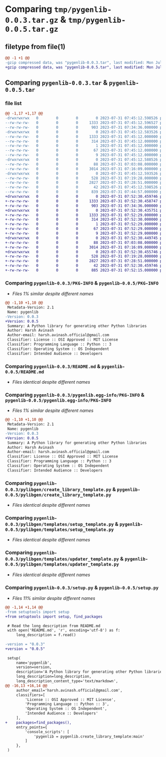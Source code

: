 # Comparing `tmp/pygenlib-0.0.3.tar.gz` & `tmp/pygenlib-0.0.5.tar.gz`

## filetype from file(1)

```diff
@@ -1 +1 @@
-gzip compressed data, was "pygenlib-0.0.3.tar", last modified: Mon Jul 31 07:45:12 2023, max compression
+gzip compressed data, was "pygenlib-0.0.5.tar", last modified: Mon Jul 31 07:52:30 2023, max compression
```

## Comparing `pygenlib-0.0.3.tar` & `pygenlib-0.0.5.tar`

### file list

```diff
@@ -1,17 +1,17 @@
-drwxrwxrwx   0        0        0        0 2023-07-31 07:45:12.598526 pygenlib-0.0.3/
--rw-rw-rw-   0        0        0     1333 2023-07-31 07:45:12.596527 pygenlib-0.0.3/PKG-INFO
--rw-rw-rw-   0        0        0      903 2023-07-31 07:34:36.000000 pygenlib-0.0.3/README.md
-drwxrwxrwx   0        0        0        0 2023-07-31 07:45:12.583526 pygenlib-0.0.3/pygenlib.egg-info/
--rw-rw-rw-   0        0        0     1333 2023-07-31 07:45:12.000000 pygenlib-0.0.3/pygenlib.egg-info/PKG-INFO
--rw-rw-rw-   0        0        0      314 2023-07-31 07:45:12.000000 pygenlib-0.0.3/pygenlib.egg-info/SOURCES.txt
--rw-rw-rw-   0        0        0        1 2023-07-31 07:45:12.000000 pygenlib-0.0.3/pygenlib.egg-info/dependency_links.txt
--rw-rw-rw-   0        0        0       67 2023-07-31 07:45:12.000000 pygenlib-0.0.3/pygenlib.egg-info/entry_points.txt
--rw-rw-rw-   0        0        0        9 2023-07-31 07:45:12.000000 pygenlib-0.0.3/pygenlib.egg-info/top_level.txt
-drwxrwxrwx   0        0        0        0 2023-07-31 07:45:12.588526 pygenlib-0.0.3/pylibgen/
--rw-rw-rw-   0        0        0       88 2023-07-31 07:03:08.000000 pygenlib-0.0.3/pylibgen/__init__.py
--rw-rw-rw-   0        0        0     3014 2023-07-31 07:16:09.000000 pygenlib-0.0.3/pylibgen/create_library_template.py
-drwxrwxrwx   0        0        0        0 2023-07-31 07:45:12.593526 pygenlib-0.0.3/pylibgen/templates/
--rw-rw-rw-   0        0        0      528 2023-07-31 07:19:28.000000 pygenlib-0.0.3/pylibgen/templates/setup_template.py
--rw-rw-rw-   0        0        0     2827 2023-07-31 07:28:51.000000 pygenlib-0.0.3/pylibgen/templates/updater_template.py
--rw-rw-rw-   0        0        0       42 2023-07-31 07:45:12.598526 pygenlib-0.0.3/setup.cfg
--rw-rw-rw-   0        0        0      839 2023-07-31 07:44:57.000000 pygenlib-0.0.3/setup.py
+drwxrwxrwx   0        0        0        0 2023-07-31 07:52:30.459746 pygenlib-0.0.5/
+-rw-rw-rw-   0        0        0     1333 2023-07-31 07:52:30.458747 pygenlib-0.0.5/PKG-INFO
+-rw-rw-rw-   0        0        0      903 2023-07-31 07:34:36.000000 pygenlib-0.0.5/README.md
+drwxrwxrwx   0        0        0        0 2023-07-31 07:52:30.435751 pygenlib-0.0.5/pygenlib.egg-info/
+-rw-rw-rw-   0        0        0     1333 2023-07-31 07:52:29.000000 pygenlib-0.0.5/pygenlib.egg-info/PKG-INFO
+-rw-rw-rw-   0        0        0      314 2023-07-31 07:52:30.000000 pygenlib-0.0.5/pygenlib.egg-info/SOURCES.txt
+-rw-rw-rw-   0        0        0        1 2023-07-31 07:52:29.000000 pygenlib-0.0.5/pygenlib.egg-info/dependency_links.txt
+-rw-rw-rw-   0        0        0       67 2023-07-31 07:52:29.000000 pygenlib-0.0.5/pygenlib.egg-info/entry_points.txt
+-rw-rw-rw-   0        0        0        9 2023-07-31 07:52:29.000000 pygenlib-0.0.5/pygenlib.egg-info/top_level.txt
+drwxrwxrwx   0        0        0        0 2023-07-31 07:52:30.449745 pygenlib-0.0.5/pylibgen/
+-rw-rw-rw-   0        0        0       88 2023-07-31 07:03:08.000000 pygenlib-0.0.5/pylibgen/__init__.py
+-rw-rw-rw-   0        0        0     3014 2023-07-31 07:16:09.000000 pygenlib-0.0.5/pylibgen/create_library_template.py
+drwxrwxrwx   0        0        0        0 2023-07-31 07:52:30.455746 pygenlib-0.0.5/pylibgen/templates/
+-rw-rw-rw-   0        0        0      528 2023-07-31 07:19:28.000000 pygenlib-0.0.5/pylibgen/templates/setup_template.py
+-rw-rw-rw-   0        0        0     2827 2023-07-31 07:28:51.000000 pygenlib-0.0.5/pylibgen/templates/updater_template.py
+-rw-rw-rw-   0        0        0       42 2023-07-31 07:52:30.459746 pygenlib-0.0.5/setup.cfg
+-rw-rw-rw-   0        0        0      885 2023-07-31 07:52:15.000000 pygenlib-0.0.5/setup.py
```

### Comparing `pygenlib-0.0.3/PKG-INFO` & `pygenlib-0.0.5/PKG-INFO`

 * *Files 1% similar despite different names*

```diff
@@ -1,10 +1,10 @@
 Metadata-Version: 2.1
 Name: pygenlib
-Version: 0.0.3
+Version: 0.0.5
 Summary: A Python library for generating other Python libraries
 Author: Harsh Avinash
 Author-email: harsh.avinash.official@gmail.com
 Classifier: License :: OSI Approved :: MIT License
 Classifier: Programming Language :: Python :: 3
 Classifier: Operating System :: OS Independent
 Classifier: Intended Audience :: Developers
```

### Comparing `pygenlib-0.0.3/README.md` & `pygenlib-0.0.5/README.md`

 * *Files identical despite different names*

### Comparing `pygenlib-0.0.3/pygenlib.egg-info/PKG-INFO` & `pygenlib-0.0.5/pygenlib.egg-info/PKG-INFO`

 * *Files 1% similar despite different names*

```diff
@@ -1,10 +1,10 @@
 Metadata-Version: 2.1
 Name: pygenlib
-Version: 0.0.3
+Version: 0.0.5
 Summary: A Python library for generating other Python libraries
 Author: Harsh Avinash
 Author-email: harsh.avinash.official@gmail.com
 Classifier: License :: OSI Approved :: MIT License
 Classifier: Programming Language :: Python :: 3
 Classifier: Operating System :: OS Independent
 Classifier: Intended Audience :: Developers
```

### Comparing `pygenlib-0.0.3/pylibgen/create_library_template.py` & `pygenlib-0.0.5/pylibgen/create_library_template.py`

 * *Files identical despite different names*

### Comparing `pygenlib-0.0.3/pylibgen/templates/setup_template.py` & `pygenlib-0.0.5/pylibgen/templates/setup_template.py`

 * *Files identical despite different names*

### Comparing `pygenlib-0.0.3/pylibgen/templates/updater_template.py` & `pygenlib-0.0.5/pylibgen/templates/updater_template.py`

 * *Files identical despite different names*

### Comparing `pygenlib-0.0.3/setup.py` & `pygenlib-0.0.5/setup.py`

 * *Files 11% similar despite different names*

```diff
@@ -1,14 +1,14 @@
-from setuptools import setup
+from setuptools import setup, find_packages
 
 # Read the long description from README.md
 with open('README.md', 'r', encoding='utf-8') as f:
     long_description = f.read()
 
-version = "0.0.3"
+version = "0.0.5"
 
 setup(
     name='pygenlib',
     version=version,
     description='A Python library for generating other Python libraries',
     long_description=long_description,
     long_description_content_type='text/markdown',
@@ -16,13 +16,14 @@
     author_email='harsh.avinash.official@gmail.com',
     classifiers=[
         'License :: OSI Approved :: MIT License',
         'Programming Language :: Python :: 3',
         'Operating System :: OS Independent',
         'Intended Audience :: Developers'
     ],
+    packages=find_packages(),
     entry_points={
         'console_scripts': [
             'pygenlib = pygenlib.create_library_template:main'
         ]
     },
 )
```

